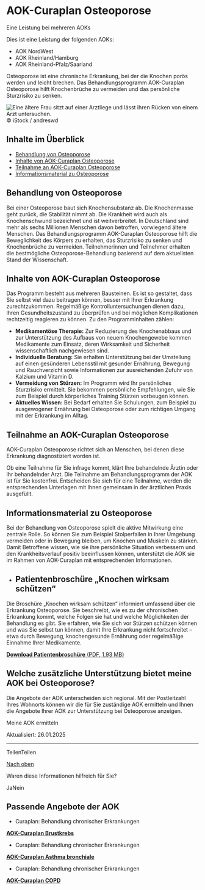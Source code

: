 # AOK-Curaplan Osteoporose

Eine Leistung bei mehreren AOKs

Dies ist eine Leistung der folgenden AOKs:

- AOK NordWest
- AOK Rheinland/Hamburg
- AOK Rheinland-Pfalz/Saarland

Osteoporose ist eine chronische Erkrankung, bei der die Knochen porös werden und leicht brechen. Das Behandlungsprogramm AOK-Curaplan Osteoporose hilft Knochenbrüche zu vermeiden und das persönliche Sturzrisiko zu senken.

![Eine ältere Frau sitzt auf einer Arztliege und lässt ihren Rücken von einem Arzt untersuchen.](https://www.aok.de/pk/magazin/cms/fileadmin/_processed_/4/2/csm_curaplan-osteoporose_b4883d7234.jpg.webp)© iStock / andreswd

## Inhalte im Überblick

- [Behandlung von Osteoporose](https://www.aok.de/pk/leistungen/curaplan-chronische-erkrankungen/osteoporose/#c1590651138)
- [Inhalte von AOK-Curaplan Osteoporose](https://www.aok.de/pk/leistungen/curaplan-chronische-erkrankungen/osteoporose/#c1590651139)
- [Teilnahme an AOK-Curaplan Osteoporose](https://www.aok.de/pk/leistungen/curaplan-chronische-erkrankungen/osteoporose/#c1590651140)
- [Informationsmaterial zu Osteoporose](https://www.aok.de/pk/leistungen/curaplan-chronische-erkrankungen/osteoporose/#c1590651141)

## Behandlung von Osteoporose

Bei einer Osteoporose baut sich Knochensubstanz ab. Die Knochenmasse geht zurück, die Stabilität nimmt ab. Die Krankheit wird auch als Knochenschwund bezeichnet und ist weitverbreitet. In Deutschland sind mehr als sechs Millionen Menschen davon betroffen, vorwiegend ältere Menschen. Das Behandlungsprogramm AOK-Curaplan Osteoporose hilft die Beweglichkeit des Körpers zu erhalten, das Sturzrisiko zu senken und Knochenbrüche zu vermeiden. Teilnehmerinnen und Teilnehmer erhalten die bestmögliche Osteoporose-Behandlung basierend auf dem aktuellsten Stand der Wissenschaft.

## Inhalte von AOK-Curaplan Osteoporose

Das Programm besteht aus mehreren Bausteinen. Es ist so gestaltet, dass Sie selbst viel dazu beitragen können, besser mit Ihrer Erkrankung zurechtzukommen. Regelmäßige Kontrolluntersuchungen dienen dazu, Ihren Gesundheitszustand zu überprüfen und bei möglichen Komplikationen rechtzeitig reagieren zu können. Zu den Programminhalten zählen:

- **Medikamentöse Therapie:** Zur Reduzierung des Knochenabbaus und zur Unterstützung des Aufbaus von neuem Knochengewebe kommen Medikamente zum Einsatz, deren Wirksamkeit und Sicherheit wissenschaftlich nachgewiesen sind.
- **Individuelle Beratung:** Sie erhalten Unterstützung bei der Umstellung auf einen gesünderen Lebensstil mit gesunder Ernährung, Bewegung und Rauchverzicht sowie Informationen zur ausreichenden Zufuhr von Kalzium und Vitamin D.
- **Vermeidung von Stürzen:** Im Programm wird Ihr persönliches Sturzrisiko ermittelt. Sie bekommen persönliche Empfehlungen, wie Sie zum Beispiel durch körperliches Training Stürzen vorbeugen können.
- **Aktuelles Wissen:** Bei Bedarf erhalten Sie Schulungen, zum Beispiel zu ausgewogener Ernährung bei Osteoporose oder zum richtigen Umgang mit der Erkrankung im Alltag.

## Teilnahme an AOK-Curaplan Osteoporose

AOK-Curaplan Osteoporose richtet sich an Menschen, bei denen diese Erkrankung diagnostiziert worden ist.

Ob eine Teilnahme für Sie infrage kommt, klärt Ihre behandelnde Ärztin oder Ihr behandelnder Arzt. Die Teilnahme am Behandlungsprogramm der AOK ist für Sie kostenfrei. Entscheiden Sie sich für eine Teilnahme, werden die entsprechenden Unterlagen mit Ihnen gemeinsam in der ärztlichen Praxis ausgefüllt.

## Informationsmaterial zu Osteoporose

Bei der Behandlung von Osteoporose spielt die aktive Mitwirkung eine zentrale Rolle. So können Sie zum Beispiel Stolperfallen in Ihrer Umgebung vermeiden oder in Bewegung bleiben, um Knochen und Muskeln zu stärken. Damit Betroffene wissen, wie sie ihre persönliche Situation verbessern und den Krankheitsverlauf positiv beeinflussen können, unterstützt die AOK sie im Rahmen von AOK-Curaplan mit entsprechenden Informationen.

- ## Patientenbroschüre „Knochen wirksam schützen“









Die Broschüre „Knochen wirksam schützen“ informiert umfassend über die Erkrankung Osteoporose. Sie beschreibt, wie es zu der chronischen Erkrankung kommt, welche Folgen sie hat und welche Möglichkeiten der Behandlung es gibt. Sie erfahren, wie Sie sich vor Stürzen schützen können und was Sie selbst tun können, damit Ihre Erkrankung nicht fortschreitet – etwa durch Bewegung, knochengesunde Ernährung oder regelmäßige Einnahme Ihrer Medikamente.



[**Download Patientenbroschüre** (PDF, 1,93 MB)](https://www.aok.de/pk/magazin/cms/fileadmin/pk/pdf/curaplan-osteoporose-knochen-wirksam-sch%C3%BCtzen.pdf "Es öffnet sich das PDF Knochen wirksam schützen in einem neuen Browserfenster.")


## Welche zusätzliche Unterstützung bietet meine AOK bei Osteoporose?

Die Angebote der AOK unterscheiden sich regional. Mit der Postleitzahl Ihres Wohnorts können wir die für Sie zuständige AOK ermitteln und Ihnen die Angebote Ihrer AOK zur Unterstützung bei Osteoporose anzeigen.

Meine AOK ermitteln

Aktualisiert: 26.01.2025

* * *

TeilenTeilen

[Nach oben](https://www.aok.de/pk/leistungen/curaplan-chronische-erkrankungen/osteoporose/#main-content)

Waren diese Informationen hilfreich für Sie?

JaNein

## Passende Angebote der AOK

- Curaplan: Behandlung chronischer Erkrankungen

[**AOK-Curaplan Brustkrebs**](https://www.aok.de/pk/leistungen/curaplan-chronische-erkrankungen/behandlung-bei-brustkrebs/)

- Curaplan: Behandlung chronischer Erkrankungen

[**AOK-Curaplan Asthma bronchiale**](https://www.aok.de/pk/leistungen/curaplan-chronische-erkrankungen/asthma-bronchiale/)

- Curaplan: Behandlung chronischer Erkrankungen

[**AOK-Curaplan COPD**](https://www.aok.de/pk/leistungen/curaplan-chronische-erkrankungen/copd/)
